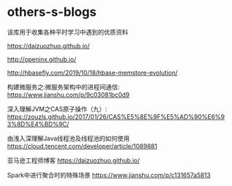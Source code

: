 # others-s-blogs
该库用于收集各种平时学习中遇到的优质资料

https://daizuozhuo.github.io/ 

http://openinx.github.io/

http://hbasefly.com/2019/10/18/hbase-memstore-evolution/

构建微服务之:微服务架构中的进程间通信: https://www.jianshu.com/p/9c03081bc0d9 

深入理解JVM之CAS原子操作（九）: https://zouzls.github.io/2017/01/26/CAS%E5%8E%9F%E5%AD%90%E6%93%8D%E4%BD%9C/

由浅入深理解Java线程池及线程池的如何使用 https://cloud.tencent.com/developer/article/1089881

亚马逊工程师博客 https://daizuozhuo.github.io/

 Spark中进行聚合时的特殊场景 https://www.jianshu.com/p/c131657a5813
